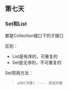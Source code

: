 ## 第七天

### Set和List

都是Collection接口下的子接口

区别：

- List是有序的，可重复的
- Set是无序的，不可重复的

Set常用方法：

> `add(对象) ---- 添加对象`

